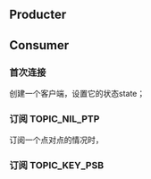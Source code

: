 ## Producter

## Consumer

### 首次连接

创建一个客户端，设置它的状态state；

### 订阅 TOPIC_NIL_PTP

订阅一个点对点的情况时，

### 订阅 TOPIC_KEY_PSB